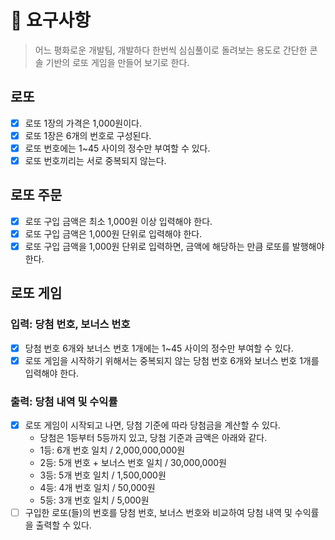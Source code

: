 # 🎯 요구사항

> 어느 평화로운 개발팀, 개발하다 한번씩 심심풀이로 돌려보는 용도로 간단한 콘솔 기반의 로또 게임을 만들어 보기로 한다.

## 로또

- [x] 로또 1장의 가격은 1,000원이다.
- [x] 로또 1장은 6개의 번호로 구성된다.
- [x] 로또 번호에는 1~45 사이의 정수만 부여할 수 있다.
- [x] 로또 번호끼리는 서로 중복되지 않는다.

## 로또 주문

- [x] 로또 구입 금액은 최소 1,000원 이상 입력해야 한다.
- [x] 로또 구입 금액은 1,000원 단위로 입력해야 한다.
- [x] 로또 구입 금액을 1,000원 단위로 입력하면, 금액에 해당하는 만큼 로또를 발행해야 한다.

## 로또 게임

### 입력: 당첨 번호, 보너스 번호

- [x] 당첨 번호 6개와 보너스 번호 1개에는 1~45 사이의 정수만 부여할 수 있다.
- [x] 로또 게임을 시작하기 위해서는 중복되지 않는 당첨 번호 6개와 보너스 번호 1개를 입력해야 한다.

### 출력: 당첨 내역 및 수익률

- [x] 로또 게임이 시작되고 나면, 당첨 기준에 따라 당첨금을 계산할 수 있다.
  - 당첨은 1등부터 5등까지 있고, 당첨 기준과 금액은 아래와 같다.
  - 1등: 6개 번호 일치 / 2,000,000,000원
  - 2등: 5개 번호 + 보너스 번호 일치 / 30,000,000원
  - 3등: 5개 번호 일치 / 1,500,000원
  - 4등: 4개 번호 일치 / 50,000원
  - 5등: 3개 번호 일치 / 5,000원
- [ ] 구입한 로또(들)의 번호를 당첨 번호, 보너스 번호와 비교하여 당첨 내역 및 수익률을 출력할 수 있다.
